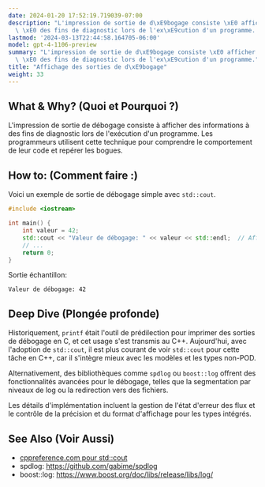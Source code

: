 ```yaml
---
date: 2024-01-20 17:52:19.719039-07:00
description: "L'impression de sortie de d\xE9bogage consiste \xE0 afficher des informations\
  \ \xE0 des fins de diagnostic lors de l'ex\xE9cution d'un programme. Les programmeurs\u2026"
lastmod: '2024-03-13T22:44:58.164705-06:00'
model: gpt-4-1106-preview
summary: "L'impression de sortie de d\xE9bogage consiste \xE0 afficher des informations\
  \ \xE0 des fins de diagnostic lors de l'ex\xE9cution d'un programme."
title: "Affichage des sorties de d\xE9bogage"
weight: 33
---
```


## What & Why? (Quoi et Pourquoi ?)
L'impression de sortie de débogage consiste à afficher des informations à des fins de diagnostic lors de l'exécution d'un programme. Les programmeurs utilisent cette technique pour comprendre le comportement de leur code et repérer les bogues.

## How to: (Comment faire :)
Voici un exemple de sortie de débogage simple avec `std::cout`. 

```C++
#include <iostream>

int main() {
    int valeur = 42;
    std::cout << "Valeur de débogage: " << valeur << std::endl;  // Affiche la valeur pour le débogage
    // ...
    return 0;
}
```

Sortie échantillon:
```
Valeur de débogage: 42
```

## Deep Dive (Plongée profonde)
Historiquement, `printf` était l'outil de prédilection pour imprimer des sorties de débogage en C, et cet usage s'est transmis au C++. Aujourd'hui, avec l'adoption de `std::cout`, il est plus courant de voir `std::cout` pour cette tâche en C++, car il s'intègre mieux avec les modèles et les types non-POD. 

Alternativement, des bibliothèques comme `spdlog` ou `boost::log` offrent des fonctionnalités avancées pour le débogage, telles que la segmentation par niveaux de log ou la redirection vers des fichiers.

Les détails d'implémentation incluent la gestion de l'état d'erreur des flux et le contrôle de la précision et du format d'affichage pour les types intégrés.

## See Also (Voir Aussi)
- [cppreference.com pour std::cout](https://en.cppreference.com/w/cpp/io/cout)
- spdlog: https://github.com/gabime/spdlog
- boost::log: https://www.boost.org/doc/libs/release/libs/log/
